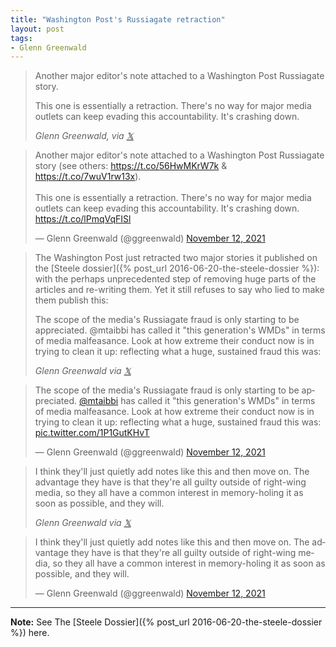 ```yaml
---
title: "Washington Post's Russiagate retraction"
layout: post
tags:
- Glenn Greenwald
---
```


> Another major editor's note attached to a Washington Post Russiagate story.
>
> This one is essentially a retraction. There's no way for major media outlets can keep evading this accountability. It's crashing down.
>
> <cite>Glenn Greenwald, via [𝕏](https://x.com)</cite>

<blockquote class="twitter-tweet"><p lang="en" dir="ltr">Another major editor's note attached to a Washington Post Russiagate story (see others: <a href="https://t.co/56HwMKrW7k">https://t.co/56HwMKrW7k</a> &amp; <a href="https://t.co/7wuV1rw13x">https://t.co/7wuV1rw13x</a>).<br /><br />This one is essentially a retraction. There's no way for major media outlets can keep evading this accountability. It's crashing down. <a href="https://t.co/lPmqVqFISl">https://t.co/lPmqVqFISl</a></p>&mdash; Glenn Greenwald (@ggreenwald) <a href="https://twitter.com/ggreenwald/status/1459213370234748928?ref_src=twsrc%5Etfw">November 12, 2021</a></blockquote>

> The Washington Post just retracted two major stories it published on the [Steele dossier]({% post_url 2016-06-20-the-steele-dossier %}): with the perhaps unprecedented step of removing huge parts of the articles and re-writing them. Yet it still refuses to say who lied to make them publish this:
>
> The scope of the media's Russiagate fraud is only starting to be appreciated. @mtaibbi has called it "this generation's WMDs" in terms of media malfeasance. Look at how extreme their conduct now is in trying to clean it up: reflecting what a huge, sustained fraud this was:
>
> <cite>Glenn Greenwald via [𝕏](https://x.com)</cite>

<blockquote class="twitter-tweet"><p lang="en" dir="ltr">The scope of the media's Russiagate fraud is only starting to be appreciated. <a href="https://twitter.com/mtaibbi?ref_src=twsrc%5Etfw">@mtaibbi</a> has called it &quot;this generation's WMDs&quot; in terms of media malfeasance. Look at how extreme their conduct now is in trying to clean it up: reflecting what a huge, sustained fraud this was: <a href="https://t.co/1P1GutKHvT">pic.twitter.com/1P1GutKHvT</a></p>&mdash; Glenn Greenwald (@ggreenwald) <a href="https://twitter.com/ggreenwald/status/1459243056687890437?ref_src=twsrc%5Etfw">November 12, 2021</a></blockquote>

> I think they'll just quietly add notes like this and then move on. The advantage they have is that they're all guilty outside of right-wing media, so they all have a common interest in memory-holing it as soon as possible, and they will.
>
> <cite>Glenn Greenwald via [𝕏](https://x.com)</cite>

<blockquote class="twitter-tweet"><p lang="en" dir="ltr">I think they'll just quietly add notes like this and then move on. The advantage they have is that they're all guilty outside of right-wing media, so they all have a common interest in memory-holing it as soon as possible, and they will.</p>&mdash; Glenn Greenwald (@ggreenwald) <a href="https://twitter.com/ggreenwald/status/1459250962674196480?ref_src=twsrc%5Etfw">November 12, 2021</a></blockquote> <script async src="https://platform.twitter.com/widgets.js" charset="utf-8"></script>

---

**Note:** See The [Steele Dossier]({% post_url 2016-06-20-the-steele-dossier %}) here.
